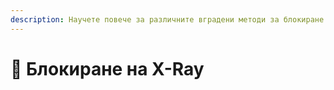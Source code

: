 ```yaml
---
description: Научете повече за различните вградени методи за блокиране на X-Ray.
---
```


# 🩻 Блокиране на X-Ray
